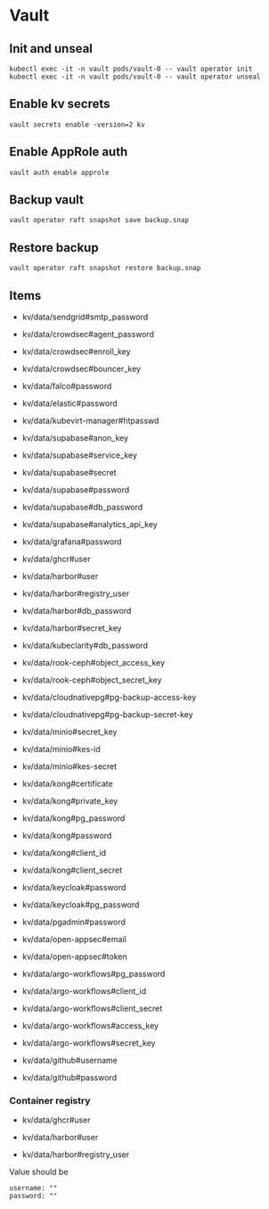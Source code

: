 # Vault

## Init and unseal

```
kubectl exec -it -n vault pods/vault-0 -- vault operator init
kubectl exec -it -n vault pods/vault-0 -- vault operator unseal
```

## Enable kv secrets

```
vault secrets enable -version=2 kv
```

## Enable AppRole auth

```
vault auth enable approle
```

## Backup vault

```
vault operator raft snapshot save backup.snap
```

## Restore backup

```
vault operator raft snapshot restore backup.snap
```

## Items

- kv/data/sendgrid#smtp_password

- kv/data/crowdsec#agent_password
- kv/data/crowdsec#enroll_key
- kv/data/crowdsec#bouncer_key

- kv/data/falco#password

- kv/data/elastic#password

- kv/data/kubevirt-manager#htpasswd

- kv/data/supabase#anon_key
- kv/data/supabase#service_key
- kv/data/supabase#secret
- kv/data/supabase#password
- kv/data/supabase#db_password
- kv/data/supabase#analytics_api_key

- kv/data/grafana#password

- kv/data/ghcr#user

- kv/data/harbor#user
- kv/data/harbor#registry_user
- kv/data/harbor#db_password
- kv/data/harbor#secret_key

- kv/data/kubeclarity#db_password

- kv/data/rook-ceph#object_access_key
- kv/data/rook-ceph#object_secret_key

- kv/data/cloudnativepg#pg-backup-access-key
- kv/data/cloudnativepg#pg-backup-secret-key

- kv/data/minio#secret_key
- kv/data/minio#kes-id
- kv/data/minio#kes-secret

- kv/data/kong#certificate
- kv/data/kong#private_key
- kv/data/kong#pg_password
- kv/data/kong#password
- kv/data/kong#client_id
- kv/data/kong#client_secret

- kv/data/keycloak#password
- kv/data/keycloak#pg_password

- kv/data/pgadmin#password

- kv/data/open-appsec#email
- kv/data/open-appsec#token

- kv/data/argo-workflows#pg_password
- kv/data/argo-workflows#client_id
- kv/data/argo-workflows#client_secret
- kv/data/argo-workflows#access_key
- kv/data/argo-workflows#secret_key

- kv/data/github#username
- kv/data/github#password

<!-- - kv/data/rabbitmq#username
- kv/data/rabbitmq#password -->

### Container registry

- kv/data/ghcr#user

- kv/data/harbor#user
- kv/data/harbor#registry_user

Value should be

```
username: ""
password: ""
```
